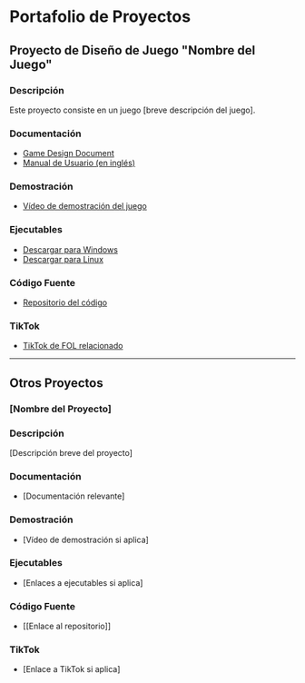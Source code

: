 # Portafolio de Proyectos

## Proyecto de Diseño de Juego "Nombre del Juego"

### Descripción
Este proyecto consiste en un juego [breve descripción del juego].

### Documentación

- [Game Design Document](https://docs.google.com/document/d/1j-MgLMBubWbzjcbLy2urX9RNEipy6LXtMXCrAfXl8zE/edit?usp=sharing)
- [Manual de Usuario (en inglés)](enlace_al_manual)

### Demostración

- [Vídeo de demostración del juego](enlace_al_video)

### Ejecutables

- [Descargar para Windows](enlace_al_ejecutable_windows)
- [Descargar para Linux](enlace_al_ejecutable_linux)

### Código Fuente

- [Repositorio del código](https://gitlab.com/rodo.leon.marc/projecte-4.git)

### TikTok

- [TikTok de FOL relacionado](enlace_al_tiktok)

---

## Otros Proyectos

### [Nombre del Proyecto]

### Descripción
[Descripción breve del proyecto]

### Documentación

- [Documentación relevante]

### Demostración

- [Vídeo de demostración si aplica]

### Ejecutables

- [Enlaces a ejecutables si aplica]

### Código Fuente

- [[Enlace al repositorio]]

### TikTok

- [Enlace a TikTok si aplica]

